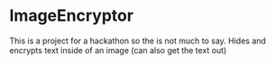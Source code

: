 # ImageEncryptor
This is a project for a hackathon so the is not much to say.
Hides and encrypts text inside of an image (can also get the text out)
